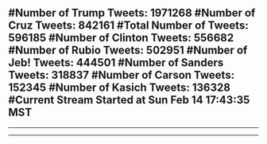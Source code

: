 #Number of Trump Tweets: 1971268
#Number of Cruz Tweets: 842161
#Total Number of Tweets: 596185 
#Number of Clinton Tweets: 556682
#Number of Rubio Tweets: 502951
#Number of Jeb! Tweets: 444501
#Number of Sanders Tweets: 318837
#Number of Carson Tweets: 152345
#Number of Kasich Tweets: 136328
#Current Stream Started at Sun Feb 14 17:43:35 MST
---
---
---
